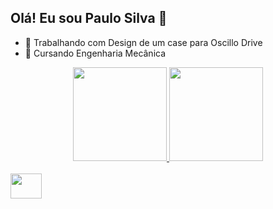 ## Olá! Eu sou Paulo Silva 👋

- 🔭 Trabalhando com Design de um case para Oscillo Drive
- 🌱 Cursando Engenharia Mecânica

<div align="center">
  <a href="https://github.com/Mahaok">
  <img height="150em" src="https://github-readme-stats.vercel.app/api?username=Mahaok&show_icons=true&theme=dark&include_all_commits=true&count_private=true"/>
  <img height="150em" src="https://github-readme-stats.vercel.app/api/top-langs/?username=Mahaok&layout=compact&langs_count=7&theme=dark"/>
</div>
<div style="display: inline_block"><br>
   <img align="center" height="40" width="50" src="https://cdn.jsdelivr.net/gh/devicons/devicon/icons/matlab/matlab-original.svg" />
</div>
